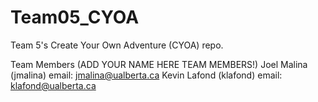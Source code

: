 Team05_CYOA
===========

Team 5's Create Your Own Adventure (CYOA) repo.

Team Members (ADD YOUR NAME HERE TEAM MEMBERS!)
Joel Malina (jmalina) email: jmalina@ualberta.ca
Kevin Lafond (klafond) email: klafond@ualberta.ca
